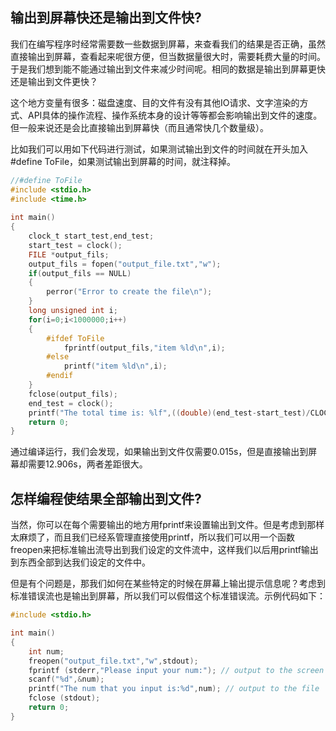 ## 输出到屏幕快还是输出到文件快?

我们在编写程序时经常需要数一些数据到屏幕，来查看我们的结果是否正确，虽然直接输出到屏幕，查看起来呢很方便，但当数据量很大时，需要耗费大量的时间。于是我们想到能不能通过输出到文件来减少时间呢。相同的数据是输出到屏幕更快还是输出到文件更快？

这个地方变量有很多：磁盘速度、目的文件有没有其他IO请求、文字渲染的方式、API具体的操作流程、操作系统本身的设计等等都会影响输出到文件的速度。但一般来说还是会比直接输出到屏幕快（而且通常快几个数量级）。

比如我们可以用如下代码进行测试，如果测试输出到文件的时间就在开头加入#define ToFile，如果测试输出到屏幕的时间，就注释掉。

```c
//#define ToFile
#include <stdio.h>
#include <time.h>
 
int main()
{
    clock_t start_test,end_test;
    start_test = clock();
    FILE *output_fils;
    output_fils = fopen("output_file.txt","w");
    if(output_fils == NULL)
    {
        perror("Error to create the file\n");
    }
    long unsigned int i;
    for(i=0;i<1000000;i++)
    {
        #ifdef ToFile
            fprintf(output_fils,"item %ld\n",i);
        #else
            printf("item %ld\n",i);
        #endif
    }
    fclose(output_fils);
    end_test = clock();
    printf("The total time is: %lf",((double)(end_test-start_test)/CLOCKS_PER_SEC));
    return 0;
}
```

通过编译运行，我们会发现，如果输出到文件仅需要0.015s，但是直接输出到屏幕却需要12.906s，两者差距很大。

## 怎样编程使结果全部输出到文件?

当然，你可以在每个需要输出的地方用fprintf来设置输出到文件。但是考虑到那样太麻烦了，而且我们已经系管理直接使用printf，所以我们可以用一个函数freopen来把标准输出流导出到我们设定的文件流中，这样我们以后用printf输出到东西全部到达我们设定的文件中。

但是有个问题是，那我们如何在某些特定的时候在屏幕上输出提示信息呢？考虑到标准错误流也是输出到屏幕，所以我们可以假借这个标准错误流。示例代码如下：

```c
#include <stdio.h>

int main()
{
    int num;
    freopen("output_file.txt","w",stdout);
    fprintf (stderr,"Please input your num:"); // output to the screen
    scanf("%d",&num);
    printf("The num that you input is:%d",num); // output to the file
    fclose (stdout);
    return 0;
} 
